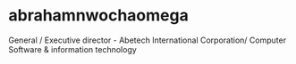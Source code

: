 abrahamnwochaomega
==================

General / Executive director - Abetech International Corporation/ Computer Software &amp; information technology
